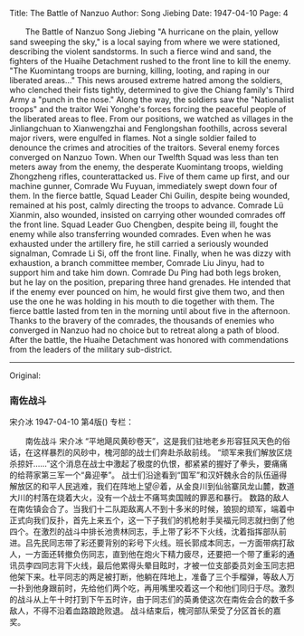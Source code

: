 Title: The Battle of Nanzuo
Author: Song Jiebing
Date: 1947-04-10
Page: 4

　　The Battle of Nanzuo
    Song Jiebing
    "A hurricane on the plain, yellow sand sweeping the sky," is a local saying from where we were stationed, describing the violent sandstorms. In such a fierce wind and sand, the fighters of the Huaihe Detachment rushed to the front line to kill the enemy.
    "The Kuomintang troops are burning, killing, looting, and raping in our liberated areas..." This news aroused extreme hatred among the soldiers, who clenched their fists tightly, determined to give the Chiang family's Third Army a "punch in the nose."
    Along the way, the soldiers saw the "Nationalist troops" and the traitor Wei Yonghe's forces forcing the peaceful people of the liberated areas to flee. From our positions, we watched as villages in the Jinliangchuan to Xianwengzhai and Fenglongshan foothills, across several major rivers, were engulfed in flames. Not a single soldier failed to denounce the crimes and atrocities of the traitors.
    Several enemy forces converged on Nanzuo Town. When our Twelfth Squad was less than ten meters away from the enemy, the desperate Kuomintang troops, wielding Zhongzheng rifles, counterattacked us. Five of them came up first, and our machine gunner, Comrade Wu Fuyuan, immediately swept down four of them. In the fierce battle, Squad Leader Chi Guilin, despite being wounded, remained at his post, calmly directing the troops to advance. Comrade Lü Xianmin, also wounded, insisted on carrying other wounded comrades off the front line. Squad Leader Guo Chengben, despite being ill, fought the enemy while also transferring wounded comrades. Even when he was exhausted under the artillery fire, he still carried a seriously wounded signalman, Comrade Li Si, off the front line. Finally, when he was dizzy with exhaustion, a branch committee member, Comrade Liu Jinyu, had to support him and take him down. Comrade Du Ping had both legs broken, but he lay on the position, preparing three hand grenades. He intended that if the enemy ever pounced on him, he would first give them two, and then use the one he was holding in his mouth to die together with them. The fierce battle lasted from ten in the morning until about five in the afternoon. Thanks to the bravery of the comrades, the thousands of enemies who converged in Nanzuo had no choice but to retreat along a path of blood.
    After the battle, the Huaihe Detachment was honored with commendations from the leaders of the military sub-district.



<hr /> 

Original: 


### 南佐战斗
宋介冰
1947-04-10
第4版()
专栏：

　　南佐战斗
    宋介冰
    “平地飓风黄砂卷天”，这是我们驻地老乡形容狂风天色的俗话，在这样暴烈的风砂中，槐河部的战士们奔赴杀敌前线。
    “顽军来我们解放区烧杀掠奸……”这个消息在战士中激起了极度的仇恨，都紧紧的握好了拳头，要痛痛的给蒋家第三军一个“鼻迎拳”。
    战士们沿途看到“国军”和汉奸魏永合的队伍逼得解放区的和平人民逃难，我们在阵地上望＠着，从金良川到仙翁寨凤龙山麓，数道大川的村落在烧着大火，没有一个战士不痛骂卖国贼的罪恶和暴行。
    数路的敌人在南佐镇会合了。当我们十二队距敌离人不到十多米的时候，狼狈的顽军，端着中正式向我们反扑，首先上来五个，这一下子我们的机枪射手吴福元同志就扫倒了他四个。在激烈的战斗中排长池贵林同志，手上带了彩不下火线，沈着指挥部队前进。吕先民同志带了彩还要背别的彩号下火线。班长郭成本同志，一方面带病打敌人，一方面还转撤负伤同志，直到他在炮火下精力疲尽，还要把一个带了重彩的通讯员李四同志背下火线，最后他累得头晕目眩时，才被一位支部委员刘金玉同志把他架下来。杜平同志的两足被打断，他躺在阵地上，准备了三个手榴弹，等敌人万一扑到他身跟前时，先给他们两个吃，再用嘴里咬着这一个和他们同归于尽。激烈的战斗从上午十时打到下午五时许，由于同志们的英勇使这次在南佐会合的数千多敌人，不得不沿着血路踉跄败退。
    战斗结束后，槐河部队荣受了分区首长的嘉奖。
